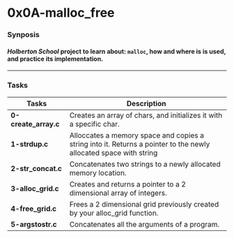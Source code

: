 # 0x0A-malloc_free 
### Synposis
#### *Holberton School* project to learn about: `malloc`, how and where is is used, and practice its implementation.  
--------------------
### Tasks
| Tasks | Description |
| ------ | -------- |
|**0-create_array.c**| Creates an array of chars, and initializes it with a specific char.|
|**1-strdup.c**| Alloccates a memory space and copies a string into it. Returns a pointer to the newly allocated space with string|
|**2-str_concat.c**| Concatenates two strings to a newly allocated memory location.|
|**3-alloc_grid.c**| Creates and returns a pointer to a 2 dimensional array of integers.|
|**4-free_grid.c**| Frees a 2 dimensional grid previously created by your alloc_grid function.|
|**5-argstostr.c**| Concatenates all the arguments of a program.|
